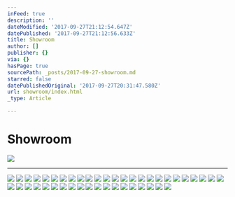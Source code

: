 ```yaml
---
inFeed: true
description: ''
dateModified: '2017-09-27T21:12:54.647Z'
datePublished: '2017-09-27T21:12:56.633Z'
title: Showroom
author: []
publisher: {}
via: {}
hasPage: true
sourcePath: _posts/2017-09-27-showroom.md
starred: false
datePublishedOriginal: '2017-09-27T20:31:47.580Z'
url: showroom/index.html
_type: Article

---
```

# **Showroom**
![](https://the-grid-user-content.s3-us-west-2.amazonaws.com/47674def-283f-49a5-9ae7-19bfdfb648dc.jpg)

---

![](https://the-grid-user-content.s3-us-west-2.amazonaws.com/227a91f9-7904-4973-9aab-3261c5775b44.jpg)
![](https://the-grid-user-content.s3-us-west-2.amazonaws.com/bd3ec7a2-025b-4897-9c4f-c96dbfbad12f.jpg)
![](https://the-grid-user-content.s3-us-west-2.amazonaws.com/0b07a930-d33c-4143-9260-65a68c3f2e05.jpg)
![](https://the-grid-user-content.s3-us-west-2.amazonaws.com/d43df3f1-45e3-4f08-8d47-fca4e465f731.jpg)
![](https://the-grid-user-content.s3-us-west-2.amazonaws.com/6e8578a0-dbaf-4f1a-a487-9a33222d1049.jpg)
![](https://the-grid-user-content.s3-us-west-2.amazonaws.com/0839e8fb-6f9b-4a32-9bd4-a05d92782d08.jpg)
![](https://the-grid-user-content.s3-us-west-2.amazonaws.com/15a38d76-9abb-47fb-9758-2d8faa87e24e.jpg)
![](https://the-grid-user-content.s3-us-west-2.amazonaws.com/eeefa5b6-5b20-4ade-9f94-875cac499305.jpg)
![](https://the-grid-user-content.s3-us-west-2.amazonaws.com/0e7bd096-a4e3-476d-ba61-9391a02185bd.jpg)
![](https://the-grid-user-content.s3-us-west-2.amazonaws.com/49896cb5-8c1f-4968-a863-be8f53977f0c.jpg)
![](https://the-grid-user-content.s3-us-west-2.amazonaws.com/a0e5df92-18d6-49f7-bae0-cce251153464.jpg)
![](https://the-grid-user-content.s3-us-west-2.amazonaws.com/d590d3e5-4e22-47a6-89fc-1c2ea2776f2d.jpg)
![](https://the-grid-user-content.s3-us-west-2.amazonaws.com/e287813f-95bf-4a35-a6c6-b342142e1041.jpg)
![](https://the-grid-user-content.s3-us-west-2.amazonaws.com/9312ecc2-4632-496f-a52a-c24a45269563.jpg)
![](https://the-grid-user-content.s3-us-west-2.amazonaws.com/b8862508-88ea-4958-a608-07562beabb35.jpg)
![](https://the-grid-user-content.s3-us-west-2.amazonaws.com/534b7cc6-95af-4e65-b2b1-7952b0bef690.jpg)
![](https://the-grid-user-content.s3-us-west-2.amazonaws.com/23b1c4b3-0aaa-4af8-9a3c-5e04348fddc3.jpg)
![](https://the-grid-user-content.s3-us-west-2.amazonaws.com/5d1e72ab-d026-4627-a7f4-225eb5a68f8b.jpg)
![](https://the-grid-user-content.s3-us-west-2.amazonaws.com/b46c1e57-2de7-4be2-80b2-427b8b96a586.jpg)
![](https://the-grid-user-content.s3-us-west-2.amazonaws.com/245c8edd-3d17-4d92-bd6d-762da5cbca19.jpg)
![](https://the-grid-user-content.s3-us-west-2.amazonaws.com/1c623bd8-3b16-4051-884a-6eacdddd58ca.jpg)
![](https://the-grid-user-content.s3-us-west-2.amazonaws.com/4687206f-fee0-4d00-a18e-9983b2363bd4.jpg)
![](https://the-grid-user-content.s3-us-west-2.amazonaws.com/acc95618-0c27-4a81-9eb8-42b732e23447.jpg)
![](https://the-grid-user-content.s3-us-west-2.amazonaws.com/ca22651e-9c4c-4582-aae4-46bb4832d3d0.jpg)
![](https://the-grid-user-content.s3-us-west-2.amazonaws.com/6a923160-aaec-4c5c-b866-ef8dcfd564de.jpg)
![](https://the-grid-user-content.s3-us-west-2.amazonaws.com/046ee8e3-de34-4086-902c-27a455875f6b.jpg)
![](https://s3-us-west-2.amazonaws.com/the-grid-img/p/777d6feb69358e6708f28e78e59f8adab023edcb.jpg)
![](https://the-grid-user-content.s3-us-west-2.amazonaws.com/54264f08-7287-4194-be95-44a5dc796b35.jpg)
![](https://the-grid-user-content.s3-us-west-2.amazonaws.com/c75993f5-2022-468d-9393-24428c657be8.jpg)
![](https://the-grid-user-content.s3-us-west-2.amazonaws.com/8def9793-096b-4279-b4d0-f058a5fa7c17.jpg)
![](https://the-grid-user-content.s3-us-west-2.amazonaws.com/ab8cebc8-6772-46a2-be98-fc5669540d34.jpg)
![](https://the-grid-user-content.s3-us-west-2.amazonaws.com/036e4f3d-6893-4ded-9b54-fb7e97666a7a.jpg)
![](https://the-grid-user-content.s3-us-west-2.amazonaws.com/48edc943-6e97-427e-9e0d-d019f03d793b.jpg)
![](https://the-grid-user-content.s3-us-west-2.amazonaws.com/4c644267-f774-4657-938f-f11cacf7f2fa.jpg)
![](https://the-grid-user-content.s3-us-west-2.amazonaws.com/cda083d9-1fd7-46ca-bdb6-a4bc3467895b.jpg)
![](https://the-grid-user-content.s3-us-west-2.amazonaws.com/35e455be-7d6b-4308-b486-840cddac3667.jpg)
![](https://the-grid-user-content.s3-us-west-2.amazonaws.com/20de4f5d-bc06-4a45-9326-b6ddb82578ad.jpg)
![](https://the-grid-user-content.s3-us-west-2.amazonaws.com/7fac810e-0ae7-4581-b947-50b795b0a5f3.jpg)
![](https://the-grid-user-content.s3-us-west-2.amazonaws.com/6ff11b75-99cf-4349-8730-193734f1845e.jpg)
![](https://the-grid-user-content.s3-us-west-2.amazonaws.com/185ae06a-dce2-4873-a0ee-d7a9098a255a.jpg)
![](https://the-grid-user-content.s3-us-west-2.amazonaws.com/44f288cd-71ee-4f3f-94ba-d3390b5ce576.jpg)
![](https://the-grid-user-content.s3-us-west-2.amazonaws.com/b8673de6-e057-4a69-918a-10142200ed94.jpg)
![](https://the-grid-user-content.s3-us-west-2.amazonaws.com/27b8d761-2333-4c5b-8391-e47e7e99374f.jpg)
![](https://the-grid-user-content.s3-us-west-2.amazonaws.com/c0b8a86d-a27e-4628-b695-33ea1ac78e46.jpg)